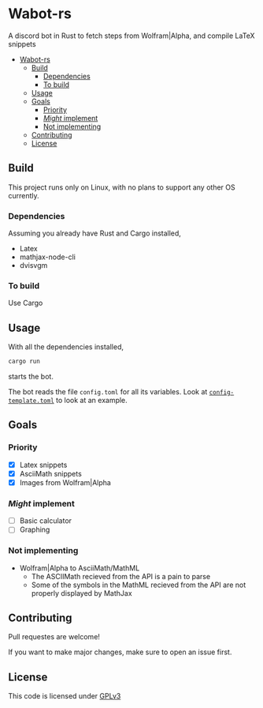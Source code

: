 # Wabot-rs
A discord bot in Rust to fetch steps from Wolfram|Alpha, and compile LaTeX snippets

- [Wabot-rs](#wabot-rs)
  - [Build](#build)
    - [Dependencies](#dependencies)
    - [To build](#to-build)
  - [Usage](#usage)
  - [Goals](#goals)
    - [Priority](#priority)
    - [*Might* implement](#might-implement)
    - [Not implementing](#not-implementing)
  - [Contributing](#contributing)
  - [License](#license)

## Build

This project runs only on Linux, with no plans to support any other OS currently.

### Dependencies
Assuming you already have Rust and Cargo installed,
+ Latex
+ mathjax-node-cli
+ dvisvgm

### To build
Use Cargo

## Usage
With all the dependencies installed,
```sh
cargo run
```
starts the bot.

The bot reads the file `config.toml` for all its variables.
Look at [`config-template.toml`](config-template.toml) to look at an example.

## Goals
### Priority
+ [x] Latex snippets
+ [x] AsciiMath snippets
+ [x] Images from Wolfram|Alpha
### *Might* implement
+ [ ] Basic calculator
+ [ ] Graphing

### Not implementing
+ Wolfram|Alpha to AsciiMath/MathML
  + The ASCIIMath recieved from the API is a pain to parse
  + Some of the symbols in the MathML recieved from the API are not properly displayed by MathJax

## Contributing
Pull requestes are welcome!

If you want to make major changes, make sure to open an issue first.

## License
This code is licensed under [GPLv3](https://choosealicense.com/licenses/gpl-3.0)